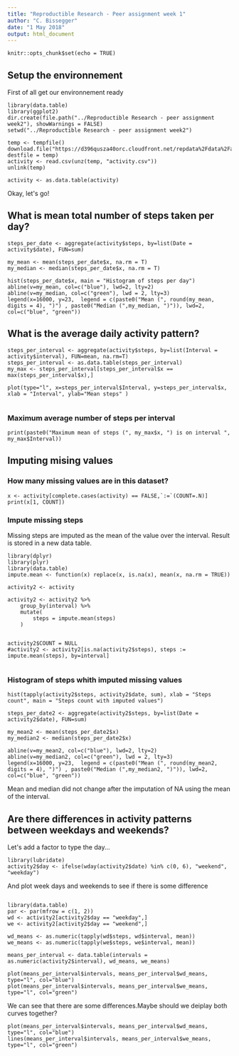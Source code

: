 ```yaml
---
title: "Reproductible Research - Peer assignment week 1"
author: "C. Bissegger"
date: "1 May 2018"
output: html_document
---
```


```{r setup, include=FALSE}
knitr::opts_chunk$set(echo = TRUE)
```

## Setup the environnement

First of all get our environnement ready

```{r echo=TRUE}
library(data.table)
library(ggplot2)
dir.create(file.path("../Reproductible Research - peer assignment week2"), showWarnings = FALSE)
setwd("../Reproductible Research - peer assignment week2")
```
```{r, results='hide'}
temp <- tempfile()
download.file("https://d396qusza40orc.cloudfront.net/repdata%2Fdata%2Factivity.zip", destfile = temp)
activity <- read.csv(unz(temp, "activity.csv"))
unlink(temp)

activity <- as.data.table(activity)

```
Okay, let's go!
## What is mean total number of steps taken per day?
```{r}
steps_per_date <- aggregate(activity$steps, by=list(Date = activity$date), FUN=sum)

my_mean <- mean(steps_per_date$x, na.rm = T)
my_median <- median(steps_per_date$x, na.rm = T)

hist(steps_per_date$x, main = "Histogram of steps per day")
abline(v=my_mean, col=c("blue"), lwd=2, lty=2)
abline(v=my_median, col=c("green"), lwd = 2, lty=3)
legend(x=16000, y=23,  legend = c(paste0("Mean (", round(my_mean, digits = 4), ")") , paste0("Median (",my_median, ")")), lwd=2, col=c("blue", "green"))

```


## What is the average daily activity pattern?



```{r}
steps_per_interval <- aggregate(activity$steps, by=list(Interval = activity$interval), FUN=mean, na.rm=T)
steps_per_interval <- as.data.table(steps_per_interval)
my_max <- steps_per_interval[steps_per_interval$x == max(steps_per_interval$x),]

plot(type="l", x=steps_per_interval$Interval, y=steps_per_interval$x, xlab = "Interval", ylab="Mean steps" )


```
### Maximum average number of steps per interval 

```{r}
print(paste0("Maximum mean of steps (", my_max$x, ") is on interval ", my_max$Interval))
```
## Imputing mising values


### How many missing values are in this dataset?
```{r}
x <- activity[complete.cases(activity) == FALSE,`:=`(COUNT=.N)]
print(x[1, COUNT])
```

### Impute missing steps
Missing steps are imputed as the mean of the value over the interval. Result is stored in a new data table.
```{r}
library(dplyr)
library(plyr)
library(data.table)
impute.mean <- function(x) replace(x, is.na(x), mean(x, na.rm = TRUE))

activity2 <- activity

activity2 <- activity2 %>%
    group_by(interval) %>%
    mutate(
        steps = impute.mean(steps)
    )


activity2$COUNT = NULL
#activity2 <- activity2[is.na(activity2$steps), steps := impute.mean(steps), by=interval]


```

### Histogram of steps whith imputed missing values

```{r}
hist(tapply(activity2$steps, activity2$date, sum), xlab = "Steps count", main = "Steps count with imputed values")

steps_per_date2 <- aggregate(activity2$steps, by=list(Date = activity2$date), FUN=sum)

my_mean2 <- mean(steps_per_date2$x)
my_median2 <- median(steps_per_date2$x)

abline(v=my_mean2, col=c("blue"), lwd=2, lty=2)
abline(v=my_median2, col=c("green"), lwd = 2, lty=3)
legend(x=16000, y=23,  legend = c(paste0("Mean (", round(my_mean2, digits = 4), ")") , paste0("Median (",my_median2, ")")), lwd=2, col=c("blue", "green"))
```

Mean and median did not change after the imputation of NA using the mean of the interval.

## Are there differences in activity patterns between weekdays and weekends?

Let's add a factor to type the day...
```{r}
library(lubridate)
activity2$day <- ifelse(wday(activity2$date) %in% c(0, 6), "weekend", "weekday")
```

And plot week days and weekends to see if there is some difference
```{r}

library(data.table)
par <- par(mfrow = c(1, 2))
wd <- activity2[activity2$day == "weekday",]
we <- activity2[activity2$day == "weekend",]

wd_means <- as.numeric(tapply(wd$steps, wd$interval, mean))
we_means <- as.numeric(tapply(we$steps, we$interval, mean))

means_per_interval <- data.table(intervals = as.numeric(activity2$interval), wd_means, we_means)

plot(means_per_interval$intervals, means_per_interval$wd_means, type="l", col="blue")
plot(means_per_interval$intervals, means_per_interval$we_means, type="l", col="green")
```
We can see that there are some differences.Maybe should we deiplay both curves together?
```{r}
plot(means_per_interval$intervals, means_per_interval$wd_means, type="l", col="blue")
lines(means_per_interval$intervals, means_per_interval$we_means, type="l", col="green")
```
